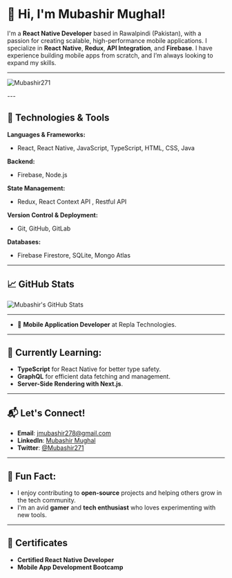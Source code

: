 # 👋 Hi, I'm Mubashir Mughal!

I'm a **React Native Developer** based in Rawalpindi (Pakistan), with a passion for creating scalable, high-performance mobile applications. I specialize in **React Native**, **Redux**, **API Integration**, and **Firebase**. I have experience building mobile apps from scratch, and I’m always looking to expand my skills.

---
<p align="left"> <img src="https://komarev.com/ghpvc/?username=rapito&label=Profile%20views&color=0e75b6&style=flat" alt="Mubashir271" /> </p>
---

## 🔧 Technologies & Tools

**Languages & Frameworks:**
- React, React Native, JavaScript, TypeScript, HTML, CSS, Java 

**Backend:**
- Firebase, Node.js

**State Management:**
- Redux, React Context API , Restful API

**Version Control & Deployment:**
- Git, GitHub, GitLab

**Databases:**
- Firebase Firestore, SQLite, Mongo Atlas

---

## 📈 GitHub Stats

![Mubashir's GitHub Stats](https://github-readme-stats.vercel.app/api?username=Mubashir271&show_icons=true&count_private=true&hide=prs&hide_title=true)

---

- 💼 **Mobile Application Developer** at Repla Technologies.

---

## 🌱 Currently Learning:

- **TypeScript** for React Native for better type safety.
- **GraphQL** for efficient data fetching and management.
- **Server-Side Rendering with Next.js**.

---

## 📬 Let's Connect!

- **Email**: [jmubashir278@gmail.com](mailto:jmubashir278@gmail.com)
- **LinkedIn**: [Mubashir Mughal]([https://www.linkedin.com/in/mubashirmughal271/])
- **Twitter**: [@Mubashir271](https://twitter.com/Mubashir271)

---

## 💬 Fun Fact:

- I enjoy contributing to **open-source** projects and helping others grow in the tech community. 
- I'm an avid **gamer** and **tech enthusiast** who loves experimenting with new tools.

---

## 📜 Certificates

- **Certified React Native Developer** 
- **Mobile App Development Bootcamp** 
